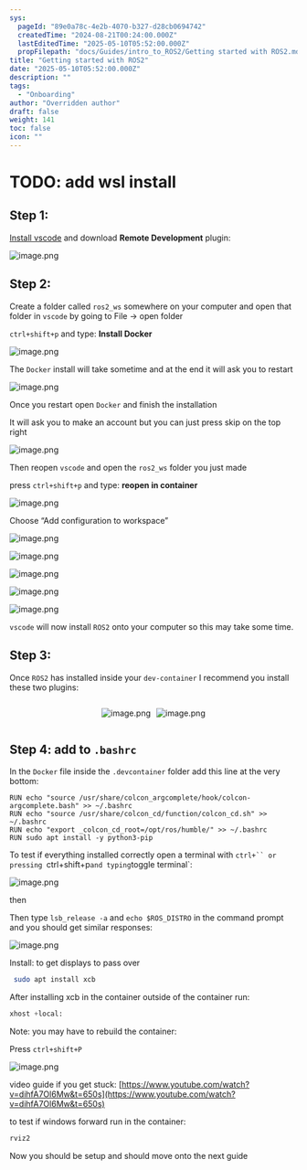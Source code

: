 ```yaml
---
sys:
  pageId: "89e0a78c-4e2b-4070-b327-d28cb0694742"
  createdTime: "2024-08-21T00:24:00.000Z"
  lastEditedTime: "2025-05-10T05:52:00.000Z"
  propFilepath: "docs/Guides/intro_to_ROS2/Getting started with ROS2.md"
title: "Getting started with ROS2"
date: "2025-05-10T05:52:00.000Z"
description: ""
tags:
  - "Onboarding"
author: "Overridden author"
draft: false
weight: 141
toc: false
icon: ""
---
```


# TODO: add wsl install

## Step 1:

[Install vscode](https://code.visualstudio.com/download) and download **Remote Development** plugin:

![image.png](https://prod-files-secure.s3.us-west-2.amazonaws.com/d518164a-d88e-44d1-a4ee-3adb3bd8bce0/efb52993-1881-4a40-b95e-6f020334f022/image.png?X-Amz-Algorithm=AWS4-HMAC-SHA256&X-Amz-Content-Sha256=UNSIGNED-PAYLOAD&X-Amz-Credential=ASIAZI2LB466VAJPACIG%2F20250530%2Fus-west-2%2Fs3%2Faws4_request&X-Amz-Date=20250530T110110Z&X-Amz-Expires=3600&X-Amz-Security-Token=IQoJb3JpZ2luX2VjENv%2F%2F%2F%2F%2F%2F%2F%2F%2F%2FwEaCXVzLXdlc3QtMiJHMEUCIQDtPZt5vfe3jhkZFSx%2BnHKAKBh%2F5VtYfae17%2FR5JBZo5AIgQmyaNAq2fwCqU8Jf%2BRXCZKF3JiDLtVeIc%2FpSh%2FprvsAqiAQIpP%2F%2F%2F%2F%2F%2F%2F%2F%2F%2FARAAGgw2Mzc0MjMxODM4MDUiDKFnFoIMy3n2HCHVUyrcA7h3D1GyTrsMgO%2BWbmhOj36fcLazxnpPhx2924%2FtTldCAa%2FZqhl44MYLVH9A0IvAeeHQvXICN5nb7RJNTE%2FScum5kJbt%2FoDY22gmNICjWwThn61VuepjxH3wK9KpEAQco360VfOMAKRqL4w6ZqH5SoEUWyIS61kt%2FwPMVHhZ%2BIGlctxjJGojSLvw%2B0N42KnsqsTx5Kk1mJ51v6Qfd01YIaus2SLQGFQb%2Bb6peJbwyZ1zu%2FCghkabbaVvdlbi5%2BkbPK5yYnGXOwiZJGmZvXREv8aKTc%2FEU4qlcLal5IIYZEDGHQXQ1st0iUgUME44OM1cTefSdkvFmlJ6AK6otF%2Bu8Gi2l4r%2B%2BO86yBonF9uKECeSu00tofWbH839wYKxzpFcoFIP3mfWh7m92yUqY%2BEhAUG%2BdNiksvauPvyWLtD2RQj6CP78tx5K7oHqgPoBiTu04EHirCqU%2FgOm%2F6qGt03MDG%2FRq%2FUww8rrKjGoT6Nuww5JYOFQfG%2BR%2Fd73adM6ZXEWKN%2Bo1ChQBmQWgVPddv9pvuWRowHgA%2BJfflhkQg9Nmz98g5onDE4qi2zpCdkfabs0d%2FSzss%2FnA8n5TAKaZlesF18Vz6JhlHE05V11jWhHWfEWJ9zL%2BmTv5aTaOJLwMJGP5sEGOqUBVNY1%2Fb0HUbc0%2BVMGJ%2Ftx0av4BkjCBauMN6OnX2NVyxvVljvs%2BmqwOOvVq8BJKYBpnQnd9F065nCjAxZxFNls1T8r8SJ15rgJlih3B%2B1IpPWkX2GFdgO362gAauIhxZZZ2oQ9b3FvA%2BcG9M%2BBFzTjM%2FnXSlCri%2B684e49A5jYNtML9wFlDwwto5qvaL6dsQbrsKpzAt0KBDfhYgJRbarsRTmTObVR&X-Amz-Signature=f110f31473f700e63241105dea1b0ca6729b0a58dd4537b52275d4e168a795b7&X-Amz-SignedHeaders=host&x-id=GetObject)

## Step 2:

Create a folder called `ros2_ws` somewhere on your computer and open that folder in `vscode` by going to File → open folder 

`ctrl+shift+p` and type: **Install Docker**

![image.png](https://prod-files-secure.s3.us-west-2.amazonaws.com/d518164a-d88e-44d1-a4ee-3adb3bd8bce0/2269dc0e-1cd5-47ff-bceb-c04ad9b2eab0/image.png?X-Amz-Algorithm=AWS4-HMAC-SHA256&X-Amz-Content-Sha256=UNSIGNED-PAYLOAD&X-Amz-Credential=ASIAZI2LB466VAJPACIG%2F20250530%2Fus-west-2%2Fs3%2Faws4_request&X-Amz-Date=20250530T110110Z&X-Amz-Expires=3600&X-Amz-Security-Token=IQoJb3JpZ2luX2VjENv%2F%2F%2F%2F%2F%2F%2F%2F%2F%2FwEaCXVzLXdlc3QtMiJHMEUCIQDtPZt5vfe3jhkZFSx%2BnHKAKBh%2F5VtYfae17%2FR5JBZo5AIgQmyaNAq2fwCqU8Jf%2BRXCZKF3JiDLtVeIc%2FpSh%2FprvsAqiAQIpP%2F%2F%2F%2F%2F%2F%2F%2F%2F%2FARAAGgw2Mzc0MjMxODM4MDUiDKFnFoIMy3n2HCHVUyrcA7h3D1GyTrsMgO%2BWbmhOj36fcLazxnpPhx2924%2FtTldCAa%2FZqhl44MYLVH9A0IvAeeHQvXICN5nb7RJNTE%2FScum5kJbt%2FoDY22gmNICjWwThn61VuepjxH3wK9KpEAQco360VfOMAKRqL4w6ZqH5SoEUWyIS61kt%2FwPMVHhZ%2BIGlctxjJGojSLvw%2B0N42KnsqsTx5Kk1mJ51v6Qfd01YIaus2SLQGFQb%2Bb6peJbwyZ1zu%2FCghkabbaVvdlbi5%2BkbPK5yYnGXOwiZJGmZvXREv8aKTc%2FEU4qlcLal5IIYZEDGHQXQ1st0iUgUME44OM1cTefSdkvFmlJ6AK6otF%2Bu8Gi2l4r%2B%2BO86yBonF9uKECeSu00tofWbH839wYKxzpFcoFIP3mfWh7m92yUqY%2BEhAUG%2BdNiksvauPvyWLtD2RQj6CP78tx5K7oHqgPoBiTu04EHirCqU%2FgOm%2F6qGt03MDG%2FRq%2FUww8rrKjGoT6Nuww5JYOFQfG%2BR%2Fd73adM6ZXEWKN%2Bo1ChQBmQWgVPddv9pvuWRowHgA%2BJfflhkQg9Nmz98g5onDE4qi2zpCdkfabs0d%2FSzss%2FnA8n5TAKaZlesF18Vz6JhlHE05V11jWhHWfEWJ9zL%2BmTv5aTaOJLwMJGP5sEGOqUBVNY1%2Fb0HUbc0%2BVMGJ%2Ftx0av4BkjCBauMN6OnX2NVyxvVljvs%2BmqwOOvVq8BJKYBpnQnd9F065nCjAxZxFNls1T8r8SJ15rgJlih3B%2B1IpPWkX2GFdgO362gAauIhxZZZ2oQ9b3FvA%2BcG9M%2BBFzTjM%2FnXSlCri%2B684e49A5jYNtML9wFlDwwto5qvaL6dsQbrsKpzAt0KBDfhYgJRbarsRTmTObVR&X-Amz-Signature=f26a08efbc23aff3a4c30221f6297cec295622314743c80e1c18f167974176f6&X-Amz-SignedHeaders=host&x-id=GetObject)

The `Docker` install will take sometime and at the end it will ask you to restart

![image.png](https://prod-files-secure.s3.us-west-2.amazonaws.com/d518164a-d88e-44d1-a4ee-3adb3bd8bce0/ed233f78-be33-4b1f-b89c-9c346c0e961e/image.png?X-Amz-Algorithm=AWS4-HMAC-SHA256&X-Amz-Content-Sha256=UNSIGNED-PAYLOAD&X-Amz-Credential=ASIAZI2LB466VAJPACIG%2F20250530%2Fus-west-2%2Fs3%2Faws4_request&X-Amz-Date=20250530T110110Z&X-Amz-Expires=3600&X-Amz-Security-Token=IQoJb3JpZ2luX2VjENv%2F%2F%2F%2F%2F%2F%2F%2F%2F%2FwEaCXVzLXdlc3QtMiJHMEUCIQDtPZt5vfe3jhkZFSx%2BnHKAKBh%2F5VtYfae17%2FR5JBZo5AIgQmyaNAq2fwCqU8Jf%2BRXCZKF3JiDLtVeIc%2FpSh%2FprvsAqiAQIpP%2F%2F%2F%2F%2F%2F%2F%2F%2F%2FARAAGgw2Mzc0MjMxODM4MDUiDKFnFoIMy3n2HCHVUyrcA7h3D1GyTrsMgO%2BWbmhOj36fcLazxnpPhx2924%2FtTldCAa%2FZqhl44MYLVH9A0IvAeeHQvXICN5nb7RJNTE%2FScum5kJbt%2FoDY22gmNICjWwThn61VuepjxH3wK9KpEAQco360VfOMAKRqL4w6ZqH5SoEUWyIS61kt%2FwPMVHhZ%2BIGlctxjJGojSLvw%2B0N42KnsqsTx5Kk1mJ51v6Qfd01YIaus2SLQGFQb%2Bb6peJbwyZ1zu%2FCghkabbaVvdlbi5%2BkbPK5yYnGXOwiZJGmZvXREv8aKTc%2FEU4qlcLal5IIYZEDGHQXQ1st0iUgUME44OM1cTefSdkvFmlJ6AK6otF%2Bu8Gi2l4r%2B%2BO86yBonF9uKECeSu00tofWbH839wYKxzpFcoFIP3mfWh7m92yUqY%2BEhAUG%2BdNiksvauPvyWLtD2RQj6CP78tx5K7oHqgPoBiTu04EHirCqU%2FgOm%2F6qGt03MDG%2FRq%2FUww8rrKjGoT6Nuww5JYOFQfG%2BR%2Fd73adM6ZXEWKN%2Bo1ChQBmQWgVPddv9pvuWRowHgA%2BJfflhkQg9Nmz98g5onDE4qi2zpCdkfabs0d%2FSzss%2FnA8n5TAKaZlesF18Vz6JhlHE05V11jWhHWfEWJ9zL%2BmTv5aTaOJLwMJGP5sEGOqUBVNY1%2Fb0HUbc0%2BVMGJ%2Ftx0av4BkjCBauMN6OnX2NVyxvVljvs%2BmqwOOvVq8BJKYBpnQnd9F065nCjAxZxFNls1T8r8SJ15rgJlih3B%2B1IpPWkX2GFdgO362gAauIhxZZZ2oQ9b3FvA%2BcG9M%2BBFzTjM%2FnXSlCri%2B684e49A5jYNtML9wFlDwwto5qvaL6dsQbrsKpzAt0KBDfhYgJRbarsRTmTObVR&X-Amz-Signature=feaa0c8028e22cc94c1995a7a96d3ce089bb6cc9f8e3377a5b5f0bc940c29f50&X-Amz-SignedHeaders=host&x-id=GetObject)

Once you restart open `Docker` and finish the installation

It will ask you to make an account but you can just press skip on the top right

![image.png](https://prod-files-secure.s3.us-west-2.amazonaws.com/d518164a-d88e-44d1-a4ee-3adb3bd8bce0/21010ad9-1659-4fd9-9f59-9932a09b2a3d/image.png?X-Amz-Algorithm=AWS4-HMAC-SHA256&X-Amz-Content-Sha256=UNSIGNED-PAYLOAD&X-Amz-Credential=ASIAZI2LB466VAJPACIG%2F20250530%2Fus-west-2%2Fs3%2Faws4_request&X-Amz-Date=20250530T110110Z&X-Amz-Expires=3600&X-Amz-Security-Token=IQoJb3JpZ2luX2VjENv%2F%2F%2F%2F%2F%2F%2F%2F%2F%2FwEaCXVzLXdlc3QtMiJHMEUCIQDtPZt5vfe3jhkZFSx%2BnHKAKBh%2F5VtYfae17%2FR5JBZo5AIgQmyaNAq2fwCqU8Jf%2BRXCZKF3JiDLtVeIc%2FpSh%2FprvsAqiAQIpP%2F%2F%2F%2F%2F%2F%2F%2F%2F%2FARAAGgw2Mzc0MjMxODM4MDUiDKFnFoIMy3n2HCHVUyrcA7h3D1GyTrsMgO%2BWbmhOj36fcLazxnpPhx2924%2FtTldCAa%2FZqhl44MYLVH9A0IvAeeHQvXICN5nb7RJNTE%2FScum5kJbt%2FoDY22gmNICjWwThn61VuepjxH3wK9KpEAQco360VfOMAKRqL4w6ZqH5SoEUWyIS61kt%2FwPMVHhZ%2BIGlctxjJGojSLvw%2B0N42KnsqsTx5Kk1mJ51v6Qfd01YIaus2SLQGFQb%2Bb6peJbwyZ1zu%2FCghkabbaVvdlbi5%2BkbPK5yYnGXOwiZJGmZvXREv8aKTc%2FEU4qlcLal5IIYZEDGHQXQ1st0iUgUME44OM1cTefSdkvFmlJ6AK6otF%2Bu8Gi2l4r%2B%2BO86yBonF9uKECeSu00tofWbH839wYKxzpFcoFIP3mfWh7m92yUqY%2BEhAUG%2BdNiksvauPvyWLtD2RQj6CP78tx5K7oHqgPoBiTu04EHirCqU%2FgOm%2F6qGt03MDG%2FRq%2FUww8rrKjGoT6Nuww5JYOFQfG%2BR%2Fd73adM6ZXEWKN%2Bo1ChQBmQWgVPddv9pvuWRowHgA%2BJfflhkQg9Nmz98g5onDE4qi2zpCdkfabs0d%2FSzss%2FnA8n5TAKaZlesF18Vz6JhlHE05V11jWhHWfEWJ9zL%2BmTv5aTaOJLwMJGP5sEGOqUBVNY1%2Fb0HUbc0%2BVMGJ%2Ftx0av4BkjCBauMN6OnX2NVyxvVljvs%2BmqwOOvVq8BJKYBpnQnd9F065nCjAxZxFNls1T8r8SJ15rgJlih3B%2B1IpPWkX2GFdgO362gAauIhxZZZ2oQ9b3FvA%2BcG9M%2BBFzTjM%2FnXSlCri%2B684e49A5jYNtML9wFlDwwto5qvaL6dsQbrsKpzAt0KBDfhYgJRbarsRTmTObVR&X-Amz-Signature=04b60dd6886960f89d67454d2c1455b64937ed447a3b23a8989527580a31a6a6&X-Amz-SignedHeaders=host&x-id=GetObject)

Then reopen `vscode` and open the `ros2_ws` folder you just made

press `ctrl+shift+p` and type: **reopen in container**

![image.png](https://prod-files-secure.s3.us-west-2.amazonaws.com/d518164a-d88e-44d1-a4ee-3adb3bd8bce0/4e93b8c2-41ad-488c-8095-c74205196118/image.png?X-Amz-Algorithm=AWS4-HMAC-SHA256&X-Amz-Content-Sha256=UNSIGNED-PAYLOAD&X-Amz-Credential=ASIAZI2LB466VAJPACIG%2F20250530%2Fus-west-2%2Fs3%2Faws4_request&X-Amz-Date=20250530T110110Z&X-Amz-Expires=3600&X-Amz-Security-Token=IQoJb3JpZ2luX2VjENv%2F%2F%2F%2F%2F%2F%2F%2F%2F%2FwEaCXVzLXdlc3QtMiJHMEUCIQDtPZt5vfe3jhkZFSx%2BnHKAKBh%2F5VtYfae17%2FR5JBZo5AIgQmyaNAq2fwCqU8Jf%2BRXCZKF3JiDLtVeIc%2FpSh%2FprvsAqiAQIpP%2F%2F%2F%2F%2F%2F%2F%2F%2F%2FARAAGgw2Mzc0MjMxODM4MDUiDKFnFoIMy3n2HCHVUyrcA7h3D1GyTrsMgO%2BWbmhOj36fcLazxnpPhx2924%2FtTldCAa%2FZqhl44MYLVH9A0IvAeeHQvXICN5nb7RJNTE%2FScum5kJbt%2FoDY22gmNICjWwThn61VuepjxH3wK9KpEAQco360VfOMAKRqL4w6ZqH5SoEUWyIS61kt%2FwPMVHhZ%2BIGlctxjJGojSLvw%2B0N42KnsqsTx5Kk1mJ51v6Qfd01YIaus2SLQGFQb%2Bb6peJbwyZ1zu%2FCghkabbaVvdlbi5%2BkbPK5yYnGXOwiZJGmZvXREv8aKTc%2FEU4qlcLal5IIYZEDGHQXQ1st0iUgUME44OM1cTefSdkvFmlJ6AK6otF%2Bu8Gi2l4r%2B%2BO86yBonF9uKECeSu00tofWbH839wYKxzpFcoFIP3mfWh7m92yUqY%2BEhAUG%2BdNiksvauPvyWLtD2RQj6CP78tx5K7oHqgPoBiTu04EHirCqU%2FgOm%2F6qGt03MDG%2FRq%2FUww8rrKjGoT6Nuww5JYOFQfG%2BR%2Fd73adM6ZXEWKN%2Bo1ChQBmQWgVPddv9pvuWRowHgA%2BJfflhkQg9Nmz98g5onDE4qi2zpCdkfabs0d%2FSzss%2FnA8n5TAKaZlesF18Vz6JhlHE05V11jWhHWfEWJ9zL%2BmTv5aTaOJLwMJGP5sEGOqUBVNY1%2Fb0HUbc0%2BVMGJ%2Ftx0av4BkjCBauMN6OnX2NVyxvVljvs%2BmqwOOvVq8BJKYBpnQnd9F065nCjAxZxFNls1T8r8SJ15rgJlih3B%2B1IpPWkX2GFdgO362gAauIhxZZZ2oQ9b3FvA%2BcG9M%2BBFzTjM%2FnXSlCri%2B684e49A5jYNtML9wFlDwwto5qvaL6dsQbrsKpzAt0KBDfhYgJRbarsRTmTObVR&X-Amz-Signature=bbb7502c968d181f487e2bf65088e68c3095d9fdc407630b1a495fda5c81ed09&X-Amz-SignedHeaders=host&x-id=GetObject)

Choose “Add configuration to workspace”

![image.png](https://prod-files-secure.s3.us-west-2.amazonaws.com/d518164a-d88e-44d1-a4ee-3adb3bd8bce0/9560b282-5060-4989-ba37-97e7b2c22476/image.png?X-Amz-Algorithm=AWS4-HMAC-SHA256&X-Amz-Content-Sha256=UNSIGNED-PAYLOAD&X-Amz-Credential=ASIAZI2LB466VAJPACIG%2F20250530%2Fus-west-2%2Fs3%2Faws4_request&X-Amz-Date=20250530T110110Z&X-Amz-Expires=3600&X-Amz-Security-Token=IQoJb3JpZ2luX2VjENv%2F%2F%2F%2F%2F%2F%2F%2F%2F%2FwEaCXVzLXdlc3QtMiJHMEUCIQDtPZt5vfe3jhkZFSx%2BnHKAKBh%2F5VtYfae17%2FR5JBZo5AIgQmyaNAq2fwCqU8Jf%2BRXCZKF3JiDLtVeIc%2FpSh%2FprvsAqiAQIpP%2F%2F%2F%2F%2F%2F%2F%2F%2F%2FARAAGgw2Mzc0MjMxODM4MDUiDKFnFoIMy3n2HCHVUyrcA7h3D1GyTrsMgO%2BWbmhOj36fcLazxnpPhx2924%2FtTldCAa%2FZqhl44MYLVH9A0IvAeeHQvXICN5nb7RJNTE%2FScum5kJbt%2FoDY22gmNICjWwThn61VuepjxH3wK9KpEAQco360VfOMAKRqL4w6ZqH5SoEUWyIS61kt%2FwPMVHhZ%2BIGlctxjJGojSLvw%2B0N42KnsqsTx5Kk1mJ51v6Qfd01YIaus2SLQGFQb%2Bb6peJbwyZ1zu%2FCghkabbaVvdlbi5%2BkbPK5yYnGXOwiZJGmZvXREv8aKTc%2FEU4qlcLal5IIYZEDGHQXQ1st0iUgUME44OM1cTefSdkvFmlJ6AK6otF%2Bu8Gi2l4r%2B%2BO86yBonF9uKECeSu00tofWbH839wYKxzpFcoFIP3mfWh7m92yUqY%2BEhAUG%2BdNiksvauPvyWLtD2RQj6CP78tx5K7oHqgPoBiTu04EHirCqU%2FgOm%2F6qGt03MDG%2FRq%2FUww8rrKjGoT6Nuww5JYOFQfG%2BR%2Fd73adM6ZXEWKN%2Bo1ChQBmQWgVPddv9pvuWRowHgA%2BJfflhkQg9Nmz98g5onDE4qi2zpCdkfabs0d%2FSzss%2FnA8n5TAKaZlesF18Vz6JhlHE05V11jWhHWfEWJ9zL%2BmTv5aTaOJLwMJGP5sEGOqUBVNY1%2Fb0HUbc0%2BVMGJ%2Ftx0av4BkjCBauMN6OnX2NVyxvVljvs%2BmqwOOvVq8BJKYBpnQnd9F065nCjAxZxFNls1T8r8SJ15rgJlih3B%2B1IpPWkX2GFdgO362gAauIhxZZZ2oQ9b3FvA%2BcG9M%2BBFzTjM%2FnXSlCri%2B684e49A5jYNtML9wFlDwwto5qvaL6dsQbrsKpzAt0KBDfhYgJRbarsRTmTObVR&X-Amz-Signature=59cbe41f557a03b00ab704b0639c94eba2635e902b0a63e4a5e741a381bafe43&X-Amz-SignedHeaders=host&x-id=GetObject)

![image.png](https://prod-files-secure.s3.us-west-2.amazonaws.com/d518164a-d88e-44d1-a4ee-3adb3bd8bce0/2ee63f81-886b-48e8-a553-dc6e5eac99e4/image.png?X-Amz-Algorithm=AWS4-HMAC-SHA256&X-Amz-Content-Sha256=UNSIGNED-PAYLOAD&X-Amz-Credential=ASIAZI2LB466VAJPACIG%2F20250530%2Fus-west-2%2Fs3%2Faws4_request&X-Amz-Date=20250530T110110Z&X-Amz-Expires=3600&X-Amz-Security-Token=IQoJb3JpZ2luX2VjENv%2F%2F%2F%2F%2F%2F%2F%2F%2F%2FwEaCXVzLXdlc3QtMiJHMEUCIQDtPZt5vfe3jhkZFSx%2BnHKAKBh%2F5VtYfae17%2FR5JBZo5AIgQmyaNAq2fwCqU8Jf%2BRXCZKF3JiDLtVeIc%2FpSh%2FprvsAqiAQIpP%2F%2F%2F%2F%2F%2F%2F%2F%2F%2FARAAGgw2Mzc0MjMxODM4MDUiDKFnFoIMy3n2HCHVUyrcA7h3D1GyTrsMgO%2BWbmhOj36fcLazxnpPhx2924%2FtTldCAa%2FZqhl44MYLVH9A0IvAeeHQvXICN5nb7RJNTE%2FScum5kJbt%2FoDY22gmNICjWwThn61VuepjxH3wK9KpEAQco360VfOMAKRqL4w6ZqH5SoEUWyIS61kt%2FwPMVHhZ%2BIGlctxjJGojSLvw%2B0N42KnsqsTx5Kk1mJ51v6Qfd01YIaus2SLQGFQb%2Bb6peJbwyZ1zu%2FCghkabbaVvdlbi5%2BkbPK5yYnGXOwiZJGmZvXREv8aKTc%2FEU4qlcLal5IIYZEDGHQXQ1st0iUgUME44OM1cTefSdkvFmlJ6AK6otF%2Bu8Gi2l4r%2B%2BO86yBonF9uKECeSu00tofWbH839wYKxzpFcoFIP3mfWh7m92yUqY%2BEhAUG%2BdNiksvauPvyWLtD2RQj6CP78tx5K7oHqgPoBiTu04EHirCqU%2FgOm%2F6qGt03MDG%2FRq%2FUww8rrKjGoT6Nuww5JYOFQfG%2BR%2Fd73adM6ZXEWKN%2Bo1ChQBmQWgVPddv9pvuWRowHgA%2BJfflhkQg9Nmz98g5onDE4qi2zpCdkfabs0d%2FSzss%2FnA8n5TAKaZlesF18Vz6JhlHE05V11jWhHWfEWJ9zL%2BmTv5aTaOJLwMJGP5sEGOqUBVNY1%2Fb0HUbc0%2BVMGJ%2Ftx0av4BkjCBauMN6OnX2NVyxvVljvs%2BmqwOOvVq8BJKYBpnQnd9F065nCjAxZxFNls1T8r8SJ15rgJlih3B%2B1IpPWkX2GFdgO362gAauIhxZZZ2oQ9b3FvA%2BcG9M%2BBFzTjM%2FnXSlCri%2B684e49A5jYNtML9wFlDwwto5qvaL6dsQbrsKpzAt0KBDfhYgJRbarsRTmTObVR&X-Amz-Signature=3fbcaf3017c68295348b20b723eb3cf91077492d8d31eef8d338ed4273b51ced&X-Amz-SignedHeaders=host&x-id=GetObject)

![image.png](https://prod-files-secure.s3.us-west-2.amazonaws.com/d518164a-d88e-44d1-a4ee-3adb3bd8bce0/ae1580b2-b048-407e-aed9-b584224a7a04/image.png?X-Amz-Algorithm=AWS4-HMAC-SHA256&X-Amz-Content-Sha256=UNSIGNED-PAYLOAD&X-Amz-Credential=ASIAZI2LB466VAJPACIG%2F20250530%2Fus-west-2%2Fs3%2Faws4_request&X-Amz-Date=20250530T110110Z&X-Amz-Expires=3600&X-Amz-Security-Token=IQoJb3JpZ2luX2VjENv%2F%2F%2F%2F%2F%2F%2F%2F%2F%2FwEaCXVzLXdlc3QtMiJHMEUCIQDtPZt5vfe3jhkZFSx%2BnHKAKBh%2F5VtYfae17%2FR5JBZo5AIgQmyaNAq2fwCqU8Jf%2BRXCZKF3JiDLtVeIc%2FpSh%2FprvsAqiAQIpP%2F%2F%2F%2F%2F%2F%2F%2F%2F%2FARAAGgw2Mzc0MjMxODM4MDUiDKFnFoIMy3n2HCHVUyrcA7h3D1GyTrsMgO%2BWbmhOj36fcLazxnpPhx2924%2FtTldCAa%2FZqhl44MYLVH9A0IvAeeHQvXICN5nb7RJNTE%2FScum5kJbt%2FoDY22gmNICjWwThn61VuepjxH3wK9KpEAQco360VfOMAKRqL4w6ZqH5SoEUWyIS61kt%2FwPMVHhZ%2BIGlctxjJGojSLvw%2B0N42KnsqsTx5Kk1mJ51v6Qfd01YIaus2SLQGFQb%2Bb6peJbwyZ1zu%2FCghkabbaVvdlbi5%2BkbPK5yYnGXOwiZJGmZvXREv8aKTc%2FEU4qlcLal5IIYZEDGHQXQ1st0iUgUME44OM1cTefSdkvFmlJ6AK6otF%2Bu8Gi2l4r%2B%2BO86yBonF9uKECeSu00tofWbH839wYKxzpFcoFIP3mfWh7m92yUqY%2BEhAUG%2BdNiksvauPvyWLtD2RQj6CP78tx5K7oHqgPoBiTu04EHirCqU%2FgOm%2F6qGt03MDG%2FRq%2FUww8rrKjGoT6Nuww5JYOFQfG%2BR%2Fd73adM6ZXEWKN%2Bo1ChQBmQWgVPddv9pvuWRowHgA%2BJfflhkQg9Nmz98g5onDE4qi2zpCdkfabs0d%2FSzss%2FnA8n5TAKaZlesF18Vz6JhlHE05V11jWhHWfEWJ9zL%2BmTv5aTaOJLwMJGP5sEGOqUBVNY1%2Fb0HUbc0%2BVMGJ%2Ftx0av4BkjCBauMN6OnX2NVyxvVljvs%2BmqwOOvVq8BJKYBpnQnd9F065nCjAxZxFNls1T8r8SJ15rgJlih3B%2B1IpPWkX2GFdgO362gAauIhxZZZ2oQ9b3FvA%2BcG9M%2BBFzTjM%2FnXSlCri%2B684e49A5jYNtML9wFlDwwto5qvaL6dsQbrsKpzAt0KBDfhYgJRbarsRTmTObVR&X-Amz-Signature=6f6145e123ff622e16eb62fb6cf27930f32b8f550aac94ca37ddff0bb13b84c4&X-Amz-SignedHeaders=host&x-id=GetObject)

![image.png](https://prod-files-secure.s3.us-west-2.amazonaws.com/d518164a-d88e-44d1-a4ee-3adb3bd8bce0/53255b28-f75e-430f-b9e3-c0ac8577e42b/image.png?X-Amz-Algorithm=AWS4-HMAC-SHA256&X-Amz-Content-Sha256=UNSIGNED-PAYLOAD&X-Amz-Credential=ASIAZI2LB466VAJPACIG%2F20250530%2Fus-west-2%2Fs3%2Faws4_request&X-Amz-Date=20250530T110110Z&X-Amz-Expires=3600&X-Amz-Security-Token=IQoJb3JpZ2luX2VjENv%2F%2F%2F%2F%2F%2F%2F%2F%2F%2FwEaCXVzLXdlc3QtMiJHMEUCIQDtPZt5vfe3jhkZFSx%2BnHKAKBh%2F5VtYfae17%2FR5JBZo5AIgQmyaNAq2fwCqU8Jf%2BRXCZKF3JiDLtVeIc%2FpSh%2FprvsAqiAQIpP%2F%2F%2F%2F%2F%2F%2F%2F%2F%2FARAAGgw2Mzc0MjMxODM4MDUiDKFnFoIMy3n2HCHVUyrcA7h3D1GyTrsMgO%2BWbmhOj36fcLazxnpPhx2924%2FtTldCAa%2FZqhl44MYLVH9A0IvAeeHQvXICN5nb7RJNTE%2FScum5kJbt%2FoDY22gmNICjWwThn61VuepjxH3wK9KpEAQco360VfOMAKRqL4w6ZqH5SoEUWyIS61kt%2FwPMVHhZ%2BIGlctxjJGojSLvw%2B0N42KnsqsTx5Kk1mJ51v6Qfd01YIaus2SLQGFQb%2Bb6peJbwyZ1zu%2FCghkabbaVvdlbi5%2BkbPK5yYnGXOwiZJGmZvXREv8aKTc%2FEU4qlcLal5IIYZEDGHQXQ1st0iUgUME44OM1cTefSdkvFmlJ6AK6otF%2Bu8Gi2l4r%2B%2BO86yBonF9uKECeSu00tofWbH839wYKxzpFcoFIP3mfWh7m92yUqY%2BEhAUG%2BdNiksvauPvyWLtD2RQj6CP78tx5K7oHqgPoBiTu04EHirCqU%2FgOm%2F6qGt03MDG%2FRq%2FUww8rrKjGoT6Nuww5JYOFQfG%2BR%2Fd73adM6ZXEWKN%2Bo1ChQBmQWgVPddv9pvuWRowHgA%2BJfflhkQg9Nmz98g5onDE4qi2zpCdkfabs0d%2FSzss%2FnA8n5TAKaZlesF18Vz6JhlHE05V11jWhHWfEWJ9zL%2BmTv5aTaOJLwMJGP5sEGOqUBVNY1%2Fb0HUbc0%2BVMGJ%2Ftx0av4BkjCBauMN6OnX2NVyxvVljvs%2BmqwOOvVq8BJKYBpnQnd9F065nCjAxZxFNls1T8r8SJ15rgJlih3B%2B1IpPWkX2GFdgO362gAauIhxZZZ2oQ9b3FvA%2BcG9M%2BBFzTjM%2FnXSlCri%2B684e49A5jYNtML9wFlDwwto5qvaL6dsQbrsKpzAt0KBDfhYgJRbarsRTmTObVR&X-Amz-Signature=706dcaaf2d4ade59202b57c102c3b0383bc3dc174aaa27d9323a9017cc76c20c&X-Amz-SignedHeaders=host&x-id=GetObject)

![image.png](https://prod-files-secure.s3.us-west-2.amazonaws.com/d518164a-d88e-44d1-a4ee-3adb3bd8bce0/7c562767-5af9-4ffb-97d1-327bcdf4ee00/image.png?X-Amz-Algorithm=AWS4-HMAC-SHA256&X-Amz-Content-Sha256=UNSIGNED-PAYLOAD&X-Amz-Credential=ASIAZI2LB466VAJPACIG%2F20250530%2Fus-west-2%2Fs3%2Faws4_request&X-Amz-Date=20250530T110110Z&X-Amz-Expires=3600&X-Amz-Security-Token=IQoJb3JpZ2luX2VjENv%2F%2F%2F%2F%2F%2F%2F%2F%2F%2FwEaCXVzLXdlc3QtMiJHMEUCIQDtPZt5vfe3jhkZFSx%2BnHKAKBh%2F5VtYfae17%2FR5JBZo5AIgQmyaNAq2fwCqU8Jf%2BRXCZKF3JiDLtVeIc%2FpSh%2FprvsAqiAQIpP%2F%2F%2F%2F%2F%2F%2F%2F%2F%2FARAAGgw2Mzc0MjMxODM4MDUiDKFnFoIMy3n2HCHVUyrcA7h3D1GyTrsMgO%2BWbmhOj36fcLazxnpPhx2924%2FtTldCAa%2FZqhl44MYLVH9A0IvAeeHQvXICN5nb7RJNTE%2FScum5kJbt%2FoDY22gmNICjWwThn61VuepjxH3wK9KpEAQco360VfOMAKRqL4w6ZqH5SoEUWyIS61kt%2FwPMVHhZ%2BIGlctxjJGojSLvw%2B0N42KnsqsTx5Kk1mJ51v6Qfd01YIaus2SLQGFQb%2Bb6peJbwyZ1zu%2FCghkabbaVvdlbi5%2BkbPK5yYnGXOwiZJGmZvXREv8aKTc%2FEU4qlcLal5IIYZEDGHQXQ1st0iUgUME44OM1cTefSdkvFmlJ6AK6otF%2Bu8Gi2l4r%2B%2BO86yBonF9uKECeSu00tofWbH839wYKxzpFcoFIP3mfWh7m92yUqY%2BEhAUG%2BdNiksvauPvyWLtD2RQj6CP78tx5K7oHqgPoBiTu04EHirCqU%2FgOm%2F6qGt03MDG%2FRq%2FUww8rrKjGoT6Nuww5JYOFQfG%2BR%2Fd73adM6ZXEWKN%2Bo1ChQBmQWgVPddv9pvuWRowHgA%2BJfflhkQg9Nmz98g5onDE4qi2zpCdkfabs0d%2FSzss%2FnA8n5TAKaZlesF18Vz6JhlHE05V11jWhHWfEWJ9zL%2BmTv5aTaOJLwMJGP5sEGOqUBVNY1%2Fb0HUbc0%2BVMGJ%2Ftx0av4BkjCBauMN6OnX2NVyxvVljvs%2BmqwOOvVq8BJKYBpnQnd9F065nCjAxZxFNls1T8r8SJ15rgJlih3B%2B1IpPWkX2GFdgO362gAauIhxZZZ2oQ9b3FvA%2BcG9M%2BBFzTjM%2FnXSlCri%2B684e49A5jYNtML9wFlDwwto5qvaL6dsQbrsKpzAt0KBDfhYgJRbarsRTmTObVR&X-Amz-Signature=532ab0984aeaabf8ff68bc811c41d6935e7bec97c6ad9cafcdc1cf14c17e79d7&X-Amz-SignedHeaders=host&x-id=GetObject)

`vscode` will now install `ROS2` onto your computer so this may take some time.

## Step 3:

Once `ROS2` has installed inside your `dev-container` I recommend you install these two plugins:

<div style="display: flex;flex-direction: row; column-gap:10px; max-width: 630px;justify-content: center;">
<div>

![image.png](https://prod-files-secure.s3.us-west-2.amazonaws.com/d518164a-d88e-44d1-a4ee-3adb3bd8bce0/3fc3d550-5a54-4ba1-ba6b-faa01cdb7369/image.png?X-Amz-Algorithm=AWS4-HMAC-SHA256&X-Amz-Content-Sha256=UNSIGNED-PAYLOAD&X-Amz-Credential=ASIAZI2LB466554BUULR%2F20250530%2Fus-west-2%2Fs3%2Faws4_request&X-Amz-Date=20250530T110118Z&X-Amz-Expires=3600&X-Amz-Security-Token=IQoJb3JpZ2luX2VjENv%2F%2F%2F%2F%2F%2F%2F%2F%2F%2FwEaCXVzLXdlc3QtMiJHMEUCIQCxhJ0AiWOmynuFEfXOvJkReEqSj8KsuK2AnASpwHMjcgIgYrgtvMMx%2B14OERZ7oe6rfxpNA1V7k4Im68PuMXquC1wqiAQIpP%2F%2F%2F%2F%2F%2F%2F%2F%2F%2FARAAGgw2Mzc0MjMxODM4MDUiDDoP2XyFJSN55LKxIyrcA%2BCWYZnEct1sGgp2NdxWRGQWOjLzIrcNN%2FvgmWj9y6VKd2vBL3M48uukcc8xNkstENt%2FZAfJfhNiYHAqqqYQCVc%2B3z1iwdg4r72S9Gs19HcBNgXRyDQdL%2BLm%2FLYAUgJ3g%2FjR6NFxvUU3QSPwBRiUiZgSs7T8WTB6HroSs1BTSKpFh8ugLe0QedOjUXeYjXB5w%2Bnqv%2F3UUFnJ6ayrqhEiQkqfUYVm1Yb2rGqSAa5eJG%2Bx9nl0e8itCFAd5eYacPMBtgAWtUsBvbJsQL%2Befwlrx2NQcpxj6%2BVBRYPpdhfXhF0SLhIPq6ladUkKle6iXzl6P5U%2BfTMDp2i%2BF623BHX70tdzGWKLVVJVar4yjdKviJQgKD8ybdihKiTueFM8TOqu9qLDclufpQLf%2FBGkf2XsAi7E9x8dYt8sp0txZef58%2F6hWW4KegcTRwhHIq%2B8cjvOUW%2FRNx8ZHquKqv8hf6Gh0ROV3EZYOP5%2BgmaSsXF32EnM3bsY61C99N6ioi61BXF0pPC0jt6XeajEKeSgmh932X9UrHJuAC9BP%2F9BgdBZeY50HfoVE6pYxJqrvLcGMHzjDVHRY74x0YG%2BzO6lwuQ4SogZDqntl3Lt7As3%2F%2BinMdNqJ5MpQlA2hba4jd%2B7MPGO5sEGOqUB8xiOOD6pp2v4RUgGqqpI%2FUeFalivcpnV5RQG4OtAYaoKqUQKb5ljv0ygTgU0h3Ka8leCI%2B181x6YfthB1f27VaH1%2FQjpq1odbk0P2o4emLOfCQIELYx3sOWaLNyFr28zZkM74Uc2dJLAalz3dMi7mSkQqJlEPvYJtTJXYWHQT7BJD0ZyvJaq%2FEzVszcBGBPsUus5anVKnyvXbBM3pGAXRen7pVZJ&X-Amz-Signature=cdf078a5bad3ef365d70a79bfb5b00e209b48b0b991ec5f35e03dae6a23cc9d6&X-Amz-SignedHeaders=host&x-id=GetObject)

</div>
<div>

![image.png](https://prod-files-secure.s3.us-west-2.amazonaws.com/d518164a-d88e-44d1-a4ee-3adb3bd8bce0/d994cc66-13c2-4093-a5a3-f84cf4601a82/image.png?X-Amz-Algorithm=AWS4-HMAC-SHA256&X-Amz-Content-Sha256=UNSIGNED-PAYLOAD&X-Amz-Credential=ASIAZI2LB466WROD2JK3%2F20250530%2Fus-west-2%2Fs3%2Faws4_request&X-Amz-Date=20250530T110118Z&X-Amz-Expires=3600&X-Amz-Security-Token=IQoJb3JpZ2luX2VjENv%2F%2F%2F%2F%2F%2F%2F%2F%2F%2FwEaCXVzLXdlc3QtMiJHMEUCIANH5eRLE2vyu0I90l3sMXW3fzCD4bgD6VIRRVShf%2F%2FeAiEAs%2BupU5Dt6VA2vVC1an0sFQpCrpbzQoVmnPkAAZ8KIhkqiAQIpP%2F%2F%2F%2F%2F%2F%2F%2F%2F%2FARAAGgw2Mzc0MjMxODM4MDUiDF8XOMPo%2FD9D3b66%2BircA4hZc7zJd3f7geCJcF1tEHD6ANM%2BnYFMTNKYuQcAIt8Lo%2F5Vgzb9%2BMR7pS%2FTSuCxSc5V%2FNxPGp6Bx1a6X4C05ti4kjeStkQZvQbF1hvK92e8oL%2FUbpvU%2FrnkfzWPMeEyvFmojBJMl5JrRZ3qLU71pf7Ljci0xYkAks10lVsOVkoGI%2BQa3KXg6AzXb%2BqlGWu4L0v4QiOPn8n8eXWqRFxmyrVLmEWidxxz%2FPlWJ%2Fa4HNa%2FW5r8hrWwJnkkp86RCIwwTe9wSfFFUynRxENuGRL%2B0d9Vpib9My2vVmOxAgY538JWzxFKpNcpga9VX9qSSmA224ZVbYbrVJFgGUSk%2BzJIn2Gv1hh6rCmB4zCZHfTT9RUxLrBhndzAkDsKRHxhLXx2E8CVluwRymkrEqOOjOH6CBwxyXNHMTu1QVqmM%2FfUb3nNPcUj0u%2B%2FrcCemdAq0%2BSnCmgV9O3Q1iO62xdd94Eka6oQByGliXrtevPoUvdbZddSBGSvw%2BZr4FL1jDNafaKDa%2FWoxeBaLtot%2FFhnkRZiHHDmjJofOVgZOCNkasRtW94X5vxYOm6M%2BtdjNwiDRiPZt%2BYUB6LS0DpEd8gA8IKxbronnsbiOEwlb4HVRCMVjtmZjpTEK1WamKV10Y7mMJCO5sEGOqUBGfWjFPCoxgpWsSgXsw0VaqaL2sEZ8YTkdDOcHt7sVLzuwq7N3JdWuGRvcCdnXDmYAa0vzVIF0YDVCuhG5c5y2afNIQEhQ29CJP%2BGWPqi0siCWMM1bbItRhcm47dcThtYtWBcNGI3fBFCPjRg7TWEpZHGoL7X0eae79PJVUcToc%2BcC5nRhFfnW7y77qgMM%2BNpc9s9sQVGRbNoaGD%2B9Z7urUKormsk&X-Amz-Signature=4d3c8c5b5d7c8170d83ac9aadf1b74be390a08774040ff1b289f5c7f5d9e77f2&X-Amz-SignedHeaders=host&x-id=GetObject)

</div>
</div>

## Step 4: add to `.bashrc`

In the `Docker` file inside the `.devcontainer` folder add this line at the very bottom: 

```docker
RUN echo "source /usr/share/colcon_argcomplete/hook/colcon-argcomplete.bash" >> ~/.bashrc
RUN echo "source /usr/share/colcon_cd/function/colcon_cd.sh" >> ~/.bashrc
RUN echo "export _colcon_cd_root=/opt/ros/humble/" >> ~/.bashrc
RUN sudo apt install -y python3-pip 
```

To test if everything installed correctly open a terminal with `ctrl+`` or pressing `ctrl+shift+p` and typing `toggle terminal`:

![image.png](https://prod-files-secure.s3.us-west-2.amazonaws.com/d518164a-d88e-44d1-a4ee-3adb3bd8bce0/6a4943d8-b04e-4c02-9a58-775f3384d1a5/image.png?X-Amz-Algorithm=AWS4-HMAC-SHA256&X-Amz-Content-Sha256=UNSIGNED-PAYLOAD&X-Amz-Credential=ASIAZI2LB466VAJPACIG%2F20250530%2Fus-west-2%2Fs3%2Faws4_request&X-Amz-Date=20250530T110110Z&X-Amz-Expires=3600&X-Amz-Security-Token=IQoJb3JpZ2luX2VjENv%2F%2F%2F%2F%2F%2F%2F%2F%2F%2FwEaCXVzLXdlc3QtMiJHMEUCIQDtPZt5vfe3jhkZFSx%2BnHKAKBh%2F5VtYfae17%2FR5JBZo5AIgQmyaNAq2fwCqU8Jf%2BRXCZKF3JiDLtVeIc%2FpSh%2FprvsAqiAQIpP%2F%2F%2F%2F%2F%2F%2F%2F%2F%2FARAAGgw2Mzc0MjMxODM4MDUiDKFnFoIMy3n2HCHVUyrcA7h3D1GyTrsMgO%2BWbmhOj36fcLazxnpPhx2924%2FtTldCAa%2FZqhl44MYLVH9A0IvAeeHQvXICN5nb7RJNTE%2FScum5kJbt%2FoDY22gmNICjWwThn61VuepjxH3wK9KpEAQco360VfOMAKRqL4w6ZqH5SoEUWyIS61kt%2FwPMVHhZ%2BIGlctxjJGojSLvw%2B0N42KnsqsTx5Kk1mJ51v6Qfd01YIaus2SLQGFQb%2Bb6peJbwyZ1zu%2FCghkabbaVvdlbi5%2BkbPK5yYnGXOwiZJGmZvXREv8aKTc%2FEU4qlcLal5IIYZEDGHQXQ1st0iUgUME44OM1cTefSdkvFmlJ6AK6otF%2Bu8Gi2l4r%2B%2BO86yBonF9uKECeSu00tofWbH839wYKxzpFcoFIP3mfWh7m92yUqY%2BEhAUG%2BdNiksvauPvyWLtD2RQj6CP78tx5K7oHqgPoBiTu04EHirCqU%2FgOm%2F6qGt03MDG%2FRq%2FUww8rrKjGoT6Nuww5JYOFQfG%2BR%2Fd73adM6ZXEWKN%2Bo1ChQBmQWgVPddv9pvuWRowHgA%2BJfflhkQg9Nmz98g5onDE4qi2zpCdkfabs0d%2FSzss%2FnA8n5TAKaZlesF18Vz6JhlHE05V11jWhHWfEWJ9zL%2BmTv5aTaOJLwMJGP5sEGOqUBVNY1%2Fb0HUbc0%2BVMGJ%2Ftx0av4BkjCBauMN6OnX2NVyxvVljvs%2BmqwOOvVq8BJKYBpnQnd9F065nCjAxZxFNls1T8r8SJ15rgJlih3B%2B1IpPWkX2GFdgO362gAauIhxZZZ2oQ9b3FvA%2BcG9M%2BBFzTjM%2FnXSlCri%2B684e49A5jYNtML9wFlDwwto5qvaL6dsQbrsKpzAt0KBDfhYgJRbarsRTmTObVR&X-Amz-Signature=04fa6be873b055604806ed81c89e76c2c56a02c711d711b4fd1410d0bc15d7b7&X-Amz-SignedHeaders=host&x-id=GetObject)

then 

Then type `lsb_release -a` and `echo $ROS_DISTRO` in the command prompt and you should get similar responses:

![image.png](https://prod-files-secure.s3.us-west-2.amazonaws.com/d518164a-d88e-44d1-a4ee-3adb3bd8bce0/3e635dec-a805-4e85-8b9e-d000e5b71a4e/image.png?X-Amz-Algorithm=AWS4-HMAC-SHA256&X-Amz-Content-Sha256=UNSIGNED-PAYLOAD&X-Amz-Credential=ASIAZI2LB466VAJPACIG%2F20250530%2Fus-west-2%2Fs3%2Faws4_request&X-Amz-Date=20250530T110110Z&X-Amz-Expires=3600&X-Amz-Security-Token=IQoJb3JpZ2luX2VjENv%2F%2F%2F%2F%2F%2F%2F%2F%2F%2FwEaCXVzLXdlc3QtMiJHMEUCIQDtPZt5vfe3jhkZFSx%2BnHKAKBh%2F5VtYfae17%2FR5JBZo5AIgQmyaNAq2fwCqU8Jf%2BRXCZKF3JiDLtVeIc%2FpSh%2FprvsAqiAQIpP%2F%2F%2F%2F%2F%2F%2F%2F%2F%2FARAAGgw2Mzc0MjMxODM4MDUiDKFnFoIMy3n2HCHVUyrcA7h3D1GyTrsMgO%2BWbmhOj36fcLazxnpPhx2924%2FtTldCAa%2FZqhl44MYLVH9A0IvAeeHQvXICN5nb7RJNTE%2FScum5kJbt%2FoDY22gmNICjWwThn61VuepjxH3wK9KpEAQco360VfOMAKRqL4w6ZqH5SoEUWyIS61kt%2FwPMVHhZ%2BIGlctxjJGojSLvw%2B0N42KnsqsTx5Kk1mJ51v6Qfd01YIaus2SLQGFQb%2Bb6peJbwyZ1zu%2FCghkabbaVvdlbi5%2BkbPK5yYnGXOwiZJGmZvXREv8aKTc%2FEU4qlcLal5IIYZEDGHQXQ1st0iUgUME44OM1cTefSdkvFmlJ6AK6otF%2Bu8Gi2l4r%2B%2BO86yBonF9uKECeSu00tofWbH839wYKxzpFcoFIP3mfWh7m92yUqY%2BEhAUG%2BdNiksvauPvyWLtD2RQj6CP78tx5K7oHqgPoBiTu04EHirCqU%2FgOm%2F6qGt03MDG%2FRq%2FUww8rrKjGoT6Nuww5JYOFQfG%2BR%2Fd73adM6ZXEWKN%2Bo1ChQBmQWgVPddv9pvuWRowHgA%2BJfflhkQg9Nmz98g5onDE4qi2zpCdkfabs0d%2FSzss%2FnA8n5TAKaZlesF18Vz6JhlHE05V11jWhHWfEWJ9zL%2BmTv5aTaOJLwMJGP5sEGOqUBVNY1%2Fb0HUbc0%2BVMGJ%2Ftx0av4BkjCBauMN6OnX2NVyxvVljvs%2BmqwOOvVq8BJKYBpnQnd9F065nCjAxZxFNls1T8r8SJ15rgJlih3B%2B1IpPWkX2GFdgO362gAauIhxZZZ2oQ9b3FvA%2BcG9M%2BBFzTjM%2FnXSlCri%2B684e49A5jYNtML9wFlDwwto5qvaL6dsQbrsKpzAt0KBDfhYgJRbarsRTmTObVR&X-Amz-Signature=95e3e8e79fed818e12b8865d115a73c6063e1cdec41dafa4f0cbcafa6a8cc314&X-Amz-SignedHeaders=host&x-id=GetObject)

Install:  to get displays to pass over

```bash
 sudo apt install xcb
```

After installing xcb in the container outside of the container run:

```python
xhost +local:
```

Note: you may have to rebuild the container:

Press `ctrl+shift+P`

![image.png](https://prod-files-secure.s3.us-west-2.amazonaws.com/d518164a-d88e-44d1-a4ee-3adb3bd8bce0/6c2be660-2618-4c38-9c26-53554f7a0b7b/image.png?X-Amz-Algorithm=AWS4-HMAC-SHA256&X-Amz-Content-Sha256=UNSIGNED-PAYLOAD&X-Amz-Credential=ASIAZI2LB466VAJPACIG%2F20250530%2Fus-west-2%2Fs3%2Faws4_request&X-Amz-Date=20250530T110110Z&X-Amz-Expires=3600&X-Amz-Security-Token=IQoJb3JpZ2luX2VjENv%2F%2F%2F%2F%2F%2F%2F%2F%2F%2FwEaCXVzLXdlc3QtMiJHMEUCIQDtPZt5vfe3jhkZFSx%2BnHKAKBh%2F5VtYfae17%2FR5JBZo5AIgQmyaNAq2fwCqU8Jf%2BRXCZKF3JiDLtVeIc%2FpSh%2FprvsAqiAQIpP%2F%2F%2F%2F%2F%2F%2F%2F%2F%2FARAAGgw2Mzc0MjMxODM4MDUiDKFnFoIMy3n2HCHVUyrcA7h3D1GyTrsMgO%2BWbmhOj36fcLazxnpPhx2924%2FtTldCAa%2FZqhl44MYLVH9A0IvAeeHQvXICN5nb7RJNTE%2FScum5kJbt%2FoDY22gmNICjWwThn61VuepjxH3wK9KpEAQco360VfOMAKRqL4w6ZqH5SoEUWyIS61kt%2FwPMVHhZ%2BIGlctxjJGojSLvw%2B0N42KnsqsTx5Kk1mJ51v6Qfd01YIaus2SLQGFQb%2Bb6peJbwyZ1zu%2FCghkabbaVvdlbi5%2BkbPK5yYnGXOwiZJGmZvXREv8aKTc%2FEU4qlcLal5IIYZEDGHQXQ1st0iUgUME44OM1cTefSdkvFmlJ6AK6otF%2Bu8Gi2l4r%2B%2BO86yBonF9uKECeSu00tofWbH839wYKxzpFcoFIP3mfWh7m92yUqY%2BEhAUG%2BdNiksvauPvyWLtD2RQj6CP78tx5K7oHqgPoBiTu04EHirCqU%2FgOm%2F6qGt03MDG%2FRq%2FUww8rrKjGoT6Nuww5JYOFQfG%2BR%2Fd73adM6ZXEWKN%2Bo1ChQBmQWgVPddv9pvuWRowHgA%2BJfflhkQg9Nmz98g5onDE4qi2zpCdkfabs0d%2FSzss%2FnA8n5TAKaZlesF18Vz6JhlHE05V11jWhHWfEWJ9zL%2BmTv5aTaOJLwMJGP5sEGOqUBVNY1%2Fb0HUbc0%2BVMGJ%2Ftx0av4BkjCBauMN6OnX2NVyxvVljvs%2BmqwOOvVq8BJKYBpnQnd9F065nCjAxZxFNls1T8r8SJ15rgJlih3B%2B1IpPWkX2GFdgO362gAauIhxZZZ2oQ9b3FvA%2BcG9M%2BBFzTjM%2FnXSlCri%2B684e49A5jYNtML9wFlDwwto5qvaL6dsQbrsKpzAt0KBDfhYgJRbarsRTmTObVR&X-Amz-Signature=0daa4646cca98f4bd245d19e24429766aaf48b796bf0b7a416cec7ea3b813495&X-Amz-SignedHeaders=host&x-id=GetObject)

video guide if you get stuck: [https://www.youtube.com/watch?v=dihfA7Ol6Mw&t=650s](https://www.youtube.com/watch?v=dihfA7Ol6Mw&t=650s)

to test if windows forward run in the container:

```bash
rviz2
```

Now you should be setup and should move onto the next guide 
